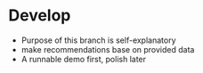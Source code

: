 # Develop

* Purpose of this branch is self-explanatory
* make recommendations base on provided data
* A runnable demo first, polish later
